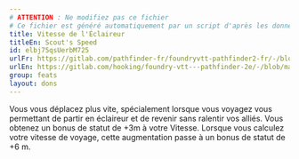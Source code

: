 ```yaml
---
# ATTENTION : Ne modifiez pas ce fichier
# Ce fichier est généré automatiquement par un script d'après les données du module Foundry VTT officiel et de sa traduction
title: Vitesse de l'Éclaireur
titleEn: Scout's Speed
id: elbj75qsUerbM725
urlFr: https://gitlab.com/pathfinder-fr/foundryvtt-pathfinder2-fr/-/blob/master/data/feats/elbj75qsUerbM725.htm
urlEn: https://gitlab.com/hooking/foundry-vtt---pathfinder-2e/-/blob/master/packs/data/feats.db/scout-s-speed.json
group: feats
layout: dons
---
```

Vous vous déplacez plus vite, spécialement lorsque vous voyagez vous permettant de partir en éclaireur et de revenir sans ralentir vos alliés. Vous obtenez un bonus de statut de +3m à votre Vitesse. Lorsque vous calculez votre vitesse de voyage, cette augmentation passe à un bonus de statut de +6 m.



